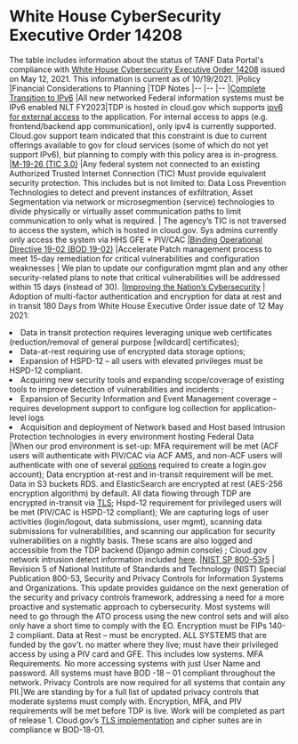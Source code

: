 # White House CyberSecurity Executive Order 14208

The table includes information about the status of TANF Data Portal's compliance with [White House Cybersecurity Executive Order 14208](https://www.whitehouse.gov/briefing-room/presidential-actions/2021/05/12/executive-order-on-improving-the-nations-cybersecurity/) issued on May 12, 2021. This information is current as of 10/19/2021. 
|Policy	|Financial Considerations to Planning	|TDP Notes
|--	|--	|--
|[Complete Transition to IPv6](https://www.hhs.gov/web/governance/digital-strategy/it-policy-archive/complete-transition-to-ipv6-memorandum.html)	|All new networked Federal information systems must be IPv6 enabled NLT FY2023|TDP is hosted in cloud.gov which supports [ipv6 for external access](https://cloud.gov/docs/compliance/domain-standards/) to the application. For internal access to apps (e.g. frontend/backend app communication), only ipv4 is currently supported. Cloud.gov support team indicated that this constraint is due to current offerings available to gov for cloud services (some of which do not yet support IPv6), but planning to comply with this policy area is in-progress. 
|[M-19-26 (TIC 3.0)](https://www.whitehouse.gov/wp-content/uploads/2019/09/M-19-26.pdf) |Any federal system not connected to an existing Authorized Trusted Internet Connection (TIC) Must provide equivalent security protection. This includes but is not limited to: Data Loss Prevention Technologies to detect and prevent instances of exfiltration, Asset Segmentation via network or microsegmention (service) technologies to divide physically or virtually asset communication paths to limit communication to only what is required. | The agency’s TIC is not traversed to access the system, which is hosted in cloud.gov. Sys admins currently only access the system via HHS GFE + PIV/CAC
|[Binding Operational Directive 19-02 (BOD 19-02)](https://cyber.dhs.gov/bod/19-02/) |Accelerate Patch management process to meet 15-day remediation for critical vulnerabilities and configuration weaknesses | We plan to update our configuration mgmt plan and any other security-related plans to note that critical vulnerabilities will be addressed within 15 days (instead of 30). 
|[Improving the Nation’s Cybersecurity](https://www.whitehouse.gov/briefing-room/presidential-actions/2021/05/12/executive-order-on-improving-the-nations-cybersecurity/) | Adoption of multi-factor authentication and encryption for data at rest and in transit  180 Days from White House Executive Order issue date of 12 May 2021: <li> Data in transit protection requires leveraging unique web certificates (reduction/removal of general purpose [wildcard] certificates);</li> <li> Data-at-rest requiring use of encrypted data storage options; </li> <li>Expansion of HSPD-12 – all users with elevated privileges must be HSPD-12 compliant. </li><li>Acquiring new security tools and expanding scope/coverage of existing tools to improve detection of vulnerabilities and incidents ;  </li><li>Expansion of Security Information and Event Management coverage – requires development support to configure log collection for application-level logs </li><li>Acquisition and deployment of Network based and Host based Intrusion Protection technologies in every environment hosting Federal Data</li>|When our prod environment is set-up: MFA requirement will be met (ACF users will authenticate with PIV/CAC via ACF AMS, and non-ACF users will authenticate with one of several [options](https://www.login.gov/help/get-started/authentication-options/) required to create a login.gov account); Data encryption  at-rest and in-transit requirement will be met. Data in S3 buckets RDS. and ElasticSearch are encrypted at rest (AES-256 encryption algorithm) by default. All data flowing through TDP are encrypted in-transit via [TLS](https://github.com/HHS/TANF-app/blob/main/docs/Security-Compliance/Security-Controls/sc-8/index.md); Hspd-12 requirement for privileged users will be met (PIV/CAC is HSPD-12 compliant); We are capturing logs of user activities (login/logout, data submissions, user mgmt), scanning data submissions for vulnerabilities, and scanning our application for security vulnerabilities on a nightly basis.  These scans are also logged and accessible from the TDP backend (Django admin console) ; Cloud.gov network intrusion detect information included [here](https://cloud.gov/docs/ops/continuous-monitoring/#automated-components).
|[NIST SP 800-53r5](https://csrc.nist.gov/publications/detail/sp/800-53/rev-5/final) | Revision 5 of National Institute of Standards and Technology (NIST) Special Publication 800-53, Security and Privacy Controls for Information Systems and Organizations. This update provides guidance on the next generation of the security and privacy controls framework, addressing a need for a more proactive and systematic approach to cybersecurity. Most systems will need to go through the ATO process using the new control sets and will also only have a short time to comply with the EO. Encryption must be FIPs 140-2 compliant. Data at Rest – must be encrypted. ALL SYSTEMS that are funded by the gov’t. no matter where they live; must have their privileged access by using a PIV card and GFE.  This includes low systems. MFA Requirements.  No more accessing systems with just User Name and password. All systems must have BOD -18 – 01 compliant throughout the network. Privacy Controls are now required for all systems that contain any PII.|We are standing by for a full list of updated privacy controls that moderate systems must comply with. Encryption, MFA, and PIV requirements will be met before TDP is live. Work will be completed as part of release 1. Cloud.gov’s [TLS implementation](https://cloud.gov/docs/compliance/domain-standards/#ssltls-implementation) and cipher suites are in compliance w BOD-18-01. 
